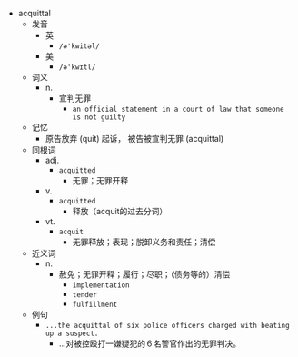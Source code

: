 - acquittal
  - 发音
    - 英
      - `/ə'kwitəl/`
    - 美
      - `/ə'kwɪtl/`
  - 词义
    - n.
      - 宣判无罪
        - `an official statement in a court of law that someone is not guilty`
  - 记忆
    - 原告放弃 (quit) 起诉， 被告被宣判无罪 (acquittal)
  - 同根词
    - adj.
      - `acquitted`
        - 无罪；无罪开释
    - v.
      - `acquitted`
        - 释放（acquit的过去分词）
    - vt.
      - `acquit`
        - 无罪释放；表现；脱卸义务和责任；清偿
  - 近义词
    - n.
      - 赦免；无罪开释；履行；尽职；（债务等的）清偿
        - `implementation`
        - `tender`
        - `fulfillment`
  - 例句
    - `...the acquittal of six police officers charged with beating up a suspect.`
      - …对被控殴打一嫌疑犯的６名警官作出的无罪判决。

